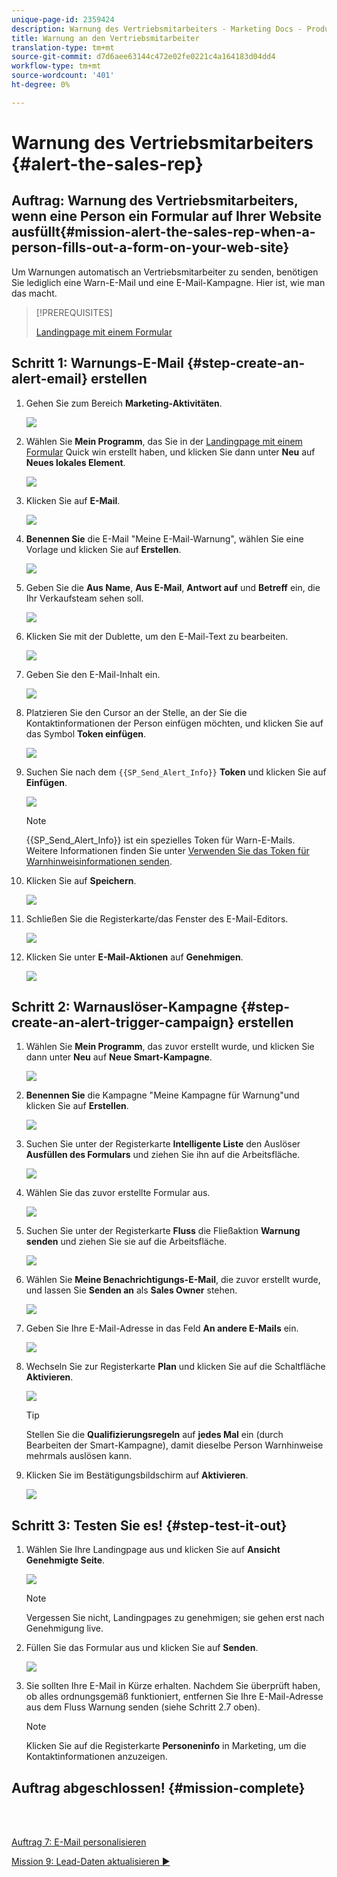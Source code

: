 ```yaml
---
unique-page-id: 2359424
description: Warnung des Vertriebsmitarbeiters - Marketing Docs - Produktdokumentation
title: Warnung an den Vertriebsmitarbeiter
translation-type: tm+mt
source-git-commit: d7d6aee63144c472e02fe0221c4a164183d04dd4
workflow-type: tm+mt
source-wordcount: '401'
ht-degree: 0%

---
```



# Warnung des Vertriebsmitarbeiters {#alert-the-sales-rep}

## Auftrag: Warnung des Vertriebsmitarbeiters, wenn eine Person ein Formular auf Ihrer Website ausfüllt{#mission-alert-the-sales-rep-when-a-person-fills-out-a-form-on-your-web-site}

Um Warnungen automatisch an Vertriebsmitarbeiter zu senden, benötigen Sie lediglich eine Warn-E-Mail und eine E-Mail-Kampagne. Hier ist, wie man das macht.

>[!PREREQUISITES]
>
>[Landingpage mit einem Formular](/help/marketo/getting-started/quick-wins/landing-page-with-a-form.md)

## Schritt 1: Warnungs-E-Mail {#step-create-an-alert-email} erstellen

1. Gehen Sie zum Bereich **Marketing-Aktivitäten**.

   ![](assets/one-5.png)

1. Wählen Sie **Mein Programm**, das Sie in der [Landingpage mit einem Formular](/help/marketo/getting-started/quick-wins/landing-page-with-a-form.md) Quick win erstellt haben, und klicken Sie dann unter **Neu** auf **Neues lokales Element**.

   ![](assets/two-6.png)

1. Klicken Sie auf **E-Mail**.

   ![](assets/three-5.png)

1. **Benennen Sie** die E-Mail &quot;Meine E-Mail-Warnung&quot;, wählen Sie eine Vorlage und klicken Sie auf  **Erstellen**.

   ![](assets/four-4.png)

1. Geben Sie die **Aus Name**, **Aus E-Mail**, **Antwort auf** und **Betreff** ein, die Ihr Verkaufsteam sehen soll.

   ![](assets/five-5.png)

1. Klicken Sie mit der Dublette, um den E-Mail-Text zu bearbeiten.

   ![](assets/six-5.png)

1. Geben Sie den E-Mail-Inhalt ein.

   ![](assets/seven-6.png)

1. Platzieren Sie den Cursor an der Stelle, an der Sie die Kontaktinformationen der Person einfügen möchten, und klicken Sie auf das Symbol **Token einfügen**.

   ![](assets/eight-4.png)

1. Suchen Sie nach dem `{{SP_Send_Alert_Info}}` **Token** und klicken Sie auf **Einfügen**.

   ![](assets/image2014-9-24-13-3a10-3a0.png)

   >[!NOTE]
   >
   >{{SP_Send_Alert_Info}} ist ein spezielles Token für Warn-E-Mails. Weitere Informationen finden Sie unter [Verwenden Sie das Token für Warnhinweisinformationen senden](/help/marketo/product-docs/email-marketing/general/using-tokens/use-the-send-alert-info-token.md).

1. Klicken Sie auf **Speichern**.

   ![](assets/ten-5.png)

1. Schließen Sie die Registerkarte/das Fenster des E-Mail-Editors.

   ![](assets/eleven-5.png)

1. Klicken Sie unter **E-Mail-Aktionen** auf **Genehmigen**.

   ![](assets/twelve-4.png)

## Schritt 2: Warnauslöser-Kampagne {#step-create-an-alert-trigger-campaign} erstellen

1. Wählen Sie **Mein Programm**, das zuvor erstellt wurde, und klicken Sie dann unter **Neu** auf **Neue Smart-Kampagne**.

   ![](assets/image2014-9-24-13-3a14-3a17.png)

1. **Benennen Sie** die Kampagne &quot;Meine Kampagne für Warnung&quot;und klicken Sie auf  **Erstellen**.

   ![](assets/image2014-9-24-13-3a14-3a28.png)

1. Suchen Sie unter der Registerkarte **Intelligente Liste** den Auslöser **Ausfüllen des Formulars** und ziehen Sie ihn auf die Arbeitsfläche.

   ![](assets/image2014-9-24-13-3a14-3a43.png)

1. Wählen Sie das zuvor erstellte Formular aus.

   ![](assets/image2014-9-24-13-3a14-3a58.png)

1. Suchen Sie unter der Registerkarte **Fluss** die Fließaktion **Warnung senden** und ziehen Sie sie auf die Arbeitsfläche.

   ![](assets/image2014-9-24-13-3a15-3a10.png)

1. Wählen Sie **Meine Benachrichtigungs-E-Mail**, die zuvor erstellt wurde, und lassen Sie **Senden an** als **Sales Owner** stehen.

   ![](assets/eighteen-1.png)

1. Geben Sie Ihre E-Mail-Adresse in das Feld **An andere E-Mails** ein.

   ![](assets/nineteen-2.png)

1. Wechseln Sie zur Registerkarte **Plan** und klicken Sie auf die Schaltfläche **Aktivieren**.

   ![](assets/twenty-2.png)

   >[!TIP]
   >
   >Stellen Sie die **Qualifizierungsregeln** auf **jedes Mal** ein (durch Bearbeiten der Smart-Kampagne), damit dieselbe Person Warnhinweise mehrmals auslösen kann.

1. Klicken Sie im Bestätigungsbildschirm auf **Aktivieren**.

   ![](assets/twenty-one-1.png)

## Schritt 3: Testen Sie es! {#step-test-it-out}

1. Wählen Sie Ihre Landingpage aus und klicken Sie auf **Ansicht Genehmigte Seite**.

   ![](assets/image2014-9-24-13-3a17-3a8.png)

   >[!NOTE]
   >
   >Vergessen Sie nicht, Landingpages zu genehmigen; sie gehen erst nach Genehmigung live.

1. Füllen Sie das Formular aus und klicken Sie auf **Senden**.

   ![](assets/image2014-9-24-13-3a17-3a41.png)

1. Sie sollten Ihre E-Mail in Kürze erhalten. Nachdem Sie überprüft haben, ob alles ordnungsgemäß funktioniert, entfernen Sie Ihre E-Mail-Adresse aus dem Fluss Warnung senden (siehe Schritt 2.7 oben).

   >[!NOTE]
   >
   >Klicken Sie auf die Registerkarte **Personeninfo** in Marketing, um die Kontaktinformationen anzuzeigen.

## Auftrag abgeschlossen! {#mission-complete}

<br> 

[Auftrag 7: E-Mail personalisieren](personalize-an-email.md)

[Mission 9: Lead-Daten aktualisieren ►](update-person-data.md)
